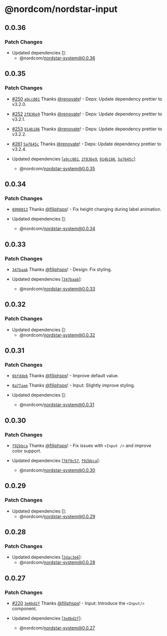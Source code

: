 # @nordcom/nordstar-input

## 0.0.36

### Patch Changes

- Updated dependencies []:
  - @nordcom/nordstar-system@0.0.36

## 0.0.35

### Patch Changes

- [#250](https://github.com/NordcomInc/nordstar/pull/250) [`a9cc081`](https://github.com/NordcomInc/nordstar/commit/a9cc0816f18ce8f0d879e989705bb8aa7cb108b5) Thanks [@renovate](https://github.com/apps/renovate)! - Deps: Update dependency prettier to v3.2.0.

- [#252](https://github.com/NordcomInc/nordstar/pull/252) [`2f836e9`](https://github.com/NordcomInc/nordstar/commit/2f836e92d17941b6d131021c821625f7c41a360b) Thanks [@renovate](https://github.com/apps/renovate)! - Deps: Update dependency prettier to v3.2.1.

- [#253](https://github.com/NordcomInc/nordstar/pull/253) [`914b186`](https://github.com/NordcomInc/nordstar/commit/914b1862e4e211b423f15205f204a25fcce5b94d) Thanks [@renovate](https://github.com/apps/renovate)! - Deps: Update dependency prettier to v3.2.2.

- [#261](https://github.com/NordcomInc/nordstar/pull/261) [`5a7645c`](https://github.com/NordcomInc/nordstar/commit/5a7645cdb1074c4e1f0c3938e7e8e3a0da467df1) Thanks [@renovate](https://github.com/apps/renovate)! - Deps: Update dependency prettier to v3.2.4.

- Updated dependencies [[`a9cc081`](https://github.com/NordcomInc/nordstar/commit/a9cc0816f18ce8f0d879e989705bb8aa7cb108b5), [`2f836e9`](https://github.com/NordcomInc/nordstar/commit/2f836e92d17941b6d131021c821625f7c41a360b), [`914b186`](https://github.com/NordcomInc/nordstar/commit/914b1862e4e211b423f15205f204a25fcce5b94d), [`5a7645c`](https://github.com/NordcomInc/nordstar/commit/5a7645cdb1074c4e1f0c3938e7e8e3a0da467df1)]:
  - @nordcom/nordstar-system@0.0.35

## 0.0.34

### Patch Changes

- [`8998013`](https://github.com/NordcomInc/nordstar/commit/8998013e260d77d3dfaadd39f09e4bcac5478a62) Thanks [@filiphsps](https://github.com/filiphsps)! - Fix height changing during label animation.

- Updated dependencies []:
  - @nordcom/nordstar-system@0.0.34

## 0.0.33

### Patch Changes

- [`347baab`](https://github.com/NordcomInc/nordstar/commit/347baab2c084676779c0ace369e87de67e94faec) Thanks [@filiphsps](https://github.com/filiphsps)! - Design: Fix styling.

- Updated dependencies [[`347baab`](https://github.com/NordcomInc/nordstar/commit/347baab2c084676779c0ace369e87de67e94faec)]:
  - @nordcom/nordstar-system@0.0.33

## 0.0.32

### Patch Changes

- Updated dependencies []:
  - @nordcom/nordstar-system@0.0.32

## 0.0.31

### Patch Changes

- [`6bfddeb`](https://github.com/NordcomInc/nordstar/commit/6bfddebcee2e73889336b2d9c8d094e216ce4e36) Thanks [@filiphsps](https://github.com/filiphsps)! - Improve default value.

- [`8a7faae`](https://github.com/NordcomInc/nordstar/commit/8a7faaef11da11dcc8baa6e6044f174d71ccb11f) Thanks [@filiphsps](https://github.com/filiphsps)! - Input: Slightly improve styling.

- Updated dependencies []:
  - @nordcom/nordstar-system@0.0.31

## 0.0.30

### Patch Changes

- [`f92bbca`](https://github.com/NordcomInc/nordstar/commit/f92bbcaa15e25c146e5217333966fbcf36804f03) Thanks [@filiphsps](https://github.com/filiphsps)! - Fix issues with `<Input />` and improve color support.

- Updated dependencies [[`76f9c57`](https://github.com/NordcomInc/nordstar/commit/76f9c577147515d6113b25758521f549cfa300f5), [`f92bbca`](https://github.com/NordcomInc/nordstar/commit/f92bbcaa15e25c146e5217333966fbcf36804f03)]:
  - @nordcom/nordstar-system@0.0.30

## 0.0.29

### Patch Changes

- Updated dependencies []:
  - @nordcom/nordstar-system@0.0.29

## 0.0.28

### Patch Changes

- Updated dependencies [[`2dac3e6`](https://github.com/NordcomInc/nordstar/commit/2dac3e68d2e0e9b02446c80a2fd949558626bc1e)]:
  - @nordcom/nordstar-system@0.0.28

## 0.0.27

### Patch Changes

- [#220](https://github.com/NordcomInc/nordstar/pull/220) [`3e8bd2f`](https://github.com/NordcomInc/nordstar/commit/3e8bd2f70f6e8a87e06adb9777ee75040364f19c) Thanks [@filiphsps](https://github.com/filiphsps)! - Input: Introduce the `<Input/>` component.

- Updated dependencies [[`3e8bd2f`](https://github.com/NordcomInc/nordstar/commit/3e8bd2f70f6e8a87e06adb9777ee75040364f19c)]:
  - @nordcom/nordstar-system@0.0.27
